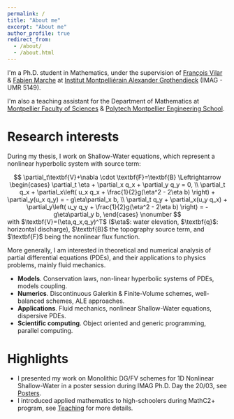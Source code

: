 ```yaml
---
permalink: /
title: "About me"
excerpt: "About me"
author_profile: true
redirect_from: 
  - /about/
  - /about.html
---
```


I'm a Ph.D. student in Mathematics, under the supervision of [François Vilar](https://vilar.perso.math.cnrs.fr) & [Fabien Marche](https://imag.umontpellier.fr/~marche/) at [Institut Montpelliérain Alexander Grothendieck](https://imag.umontpellier.fr) (IMAG - UMR 5149).

I'm also a teaching assistant for the Department of Mathematics at [Montpellier Faculty of Sciences](https://sciences.edu.umontpellier.fr) & [Polytech Montpellier Engineering School](https://www.polytech.umontpellier.fr).

Research interests
======

During my thesis, I work on Shallow-Water equations, which represent a nonlinear hyperbolic system with source term: 
<div style="text-align: center;">
$$
\partial_t\textbf{V}+\nabla \cdot \textbf{F}=\textbf{B} \Leftrightarrow  \begin{cases}
        \partial_t \eta + \partial_x q_x + \partial_y q_y = 0, \\
        \partial_t q_x + \partial_x\left( u_x q_x + \frac{1}{2}g(\eta^2 - 2\eta b) \right) + \partial_y(u_x q_y) = - g\eta\partial_x b, \\
        \partial_t q_y + \partial_x(u_y q_x) + \partial_y\left( u_y q_y + \frac{1}{2}g(\eta^2 - 2\eta b) \right) =  - g\eta\partial_y b,
    \end{cases} \nonumber
$$
</div>
with $\textbf{V}=(\eta,q_x,q_y)^T$ ($\eta$: water elevation, $\textbf{q}$: horizontal discharge), $\textbf{B}$ the topography source term, and $\textbf{F}$ being the nonlinear flux function.

More generally, I am interested in theoretical and numerical analysis of partial differential equations (PDEs), and their applications to physics problems, mainly fluid mechanics.

- <b>Models</b>. Conservation laws, non-linear hyperbolic systems of PDEs, models coupling.
- <b>Numerics</b>. Discontinuous Galerkin & Finite-Volume schemes, well-balanced schemes, ALE approaches.
- <b>Applications</b>. Fluid mechanics, nonlinear Shallow-Water equations, dispersive PDEs.
- <b>Scientific computing</b>. Object oriented and generic programming, parallel computing.

Highlights
======
- I presented my work on Monolithic DG/FV schemes for 1D Nonlinear Shallow-Water in a poster session during IMAG Ph.D. Day the 20/03, see [Posters](https://sachacardonna.github.io/talks).
- I introduced applied mathematics to high-schoolers during MathC2+ program, see [Teaching](https://sachacardonna.github.io/teaching) for more details.
